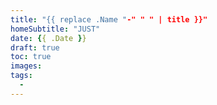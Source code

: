 ```yaml
---
title: "{{ replace .Name "-" " " | title }}"
homeSubtitle: "JUST"
date: {{ .Date }}
draft: true
toc: true
images:
tags: 
  - 
---
```


